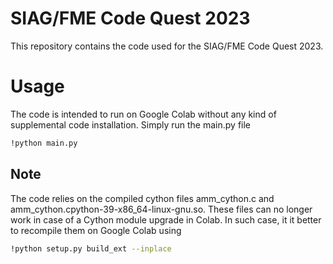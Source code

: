 # SIAG/FME Code Quest 2023
This repository contains the code used for the SIAG/FME Code Quest 2023.

# Usage
The code is intended to run on Google Colab without any kind of supplemental code installation.
Simply run the main.py file
```bash
!python main.py
```

## Note

The code relies on the compiled cython files amm_cython.c and amm_cython.cpython-39-x86_64-linux-gnu.so.
These files can no longer work in case of a Cython module upgrade in Colab. In such case, it it better to
recompile them on Google Colab using
 ```bash
!python setup.py build_ext --inplace
```


   

